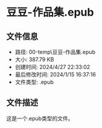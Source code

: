 ﻿# 豆豆-作品集.epub

## 文件信息
- 路径: 00-temp\豆豆-作品集.epub
- 大小: 387.79 KB
- 创建时间: 2024/4/27 22:33:02
- 最后修改时间: 2024/1/15 16:37:16
- 文件类型: .epub

## 文件描述
这是一个.epub类型的文件。

